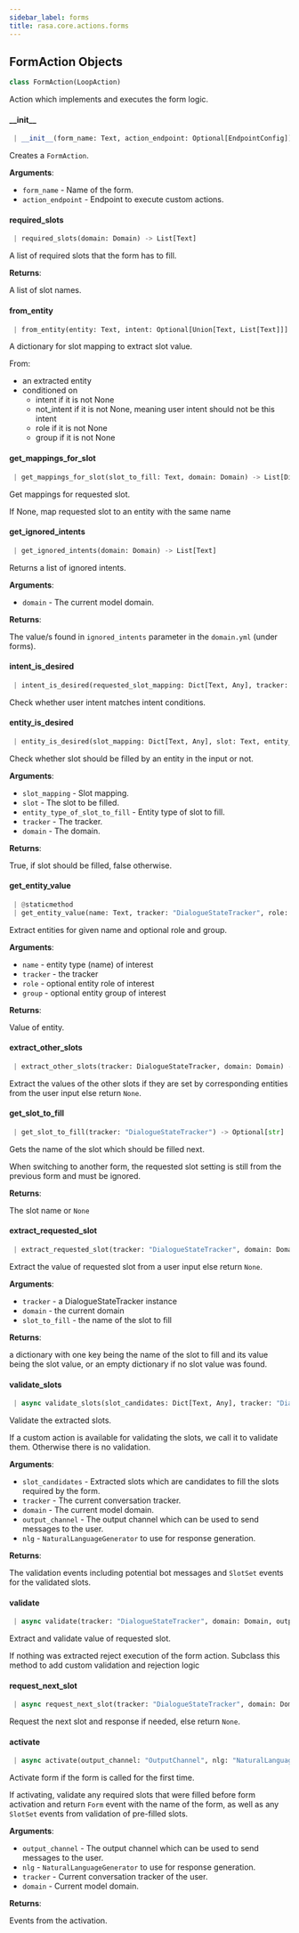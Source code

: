 ```yaml
---
sidebar_label: forms
title: rasa.core.actions.forms
---
```


## FormAction Objects

```python
class FormAction(LoopAction)
```

Action which implements and executes the form logic.

#### \_\_init\_\_

```python
 | __init__(form_name: Text, action_endpoint: Optional[EndpointConfig]) -> None
```

Creates a `FormAction`.

**Arguments**:

- `form_name` - Name of the form.
- `action_endpoint` - Endpoint to execute custom actions.

#### required\_slots

```python
 | required_slots(domain: Domain) -> List[Text]
```

A list of required slots that the form has to fill.

**Returns**:

  A list of slot names.

#### from\_entity

```python
 | from_entity(entity: Text, intent: Optional[Union[Text, List[Text]]] = None, not_intent: Optional[Union[Text, List[Text]]] = None, role: Optional[Text] = None, group: Optional[Text] = None) -> Dict[Text, Any]
```

A dictionary for slot mapping to extract slot value.

From:
- an extracted entity
- conditioned on
    - intent if it is not None
    - not_intent if it is not None,
        meaning user intent should not be this intent
    - role if it is not None
    - group if it is not None

#### get\_mappings\_for\_slot

```python
 | get_mappings_for_slot(slot_to_fill: Text, domain: Domain) -> List[Dict[Text, Any]]
```

Get mappings for requested slot.

If None, map requested slot to an entity with the same name

#### get\_ignored\_intents

```python
 | get_ignored_intents(domain: Domain) -> List[Text]
```

Returns a list of ignored intents.

**Arguments**:

- `domain` - The current model domain.
  

**Returns**:

  The value/s found in `ignored_intents` parameter in the `domain.yml`
  (under forms).

#### intent\_is\_desired

```python
 | intent_is_desired(requested_slot_mapping: Dict[Text, Any], tracker: "DialogueStateTracker", domain: Domain) -> bool
```

Check whether user intent matches intent conditions.

#### entity\_is\_desired

```python
 | entity_is_desired(slot_mapping: Dict[Text, Any], slot: Text, entity_type_of_slot_to_fill: Optional[Text], tracker: DialogueStateTracker, domain: Domain) -> bool
```

Check whether slot should be filled by an entity in the input or not.

**Arguments**:

- `slot_mapping` - Slot mapping.
- `slot` - The slot to be filled.
- `entity_type_of_slot_to_fill` - Entity type of slot to fill.
- `tracker` - The tracker.
- `domain` - The domain.
  

**Returns**:

  True, if slot should be filled, false otherwise.

#### get\_entity\_value

```python
 | @staticmethod
 | get_entity_value(name: Text, tracker: "DialogueStateTracker", role: Optional[Text] = None, group: Optional[Text] = None) -> Any
```

Extract entities for given name and optional role and group.

**Arguments**:

- `name` - entity type (name) of interest
- `tracker` - the tracker
- `role` - optional entity role of interest
- `group` - optional entity group of interest
  

**Returns**:

  Value of entity.

#### extract\_other\_slots

```python
 | extract_other_slots(tracker: DialogueStateTracker, domain: Domain) -> Dict[Text, Any]
```

Extract the values of the other slots
if they are set by corresponding entities from the user input
else return `None`.

#### get\_slot\_to\_fill

```python
 | get_slot_to_fill(tracker: "DialogueStateTracker") -> Optional[str]
```

Gets the name of the slot which should be filled next.

When switching to another form, the requested slot setting is still from the
previous form and must be ignored.

**Returns**:

  The slot name or `None`

#### extract\_requested\_slot

```python
 | extract_requested_slot(tracker: "DialogueStateTracker", domain: Domain, slot_to_fill: Text) -> Dict[Text, Any]
```

Extract the value of requested slot from a user input else return `None`.

**Arguments**:

- `tracker` - a DialogueStateTracker instance
- `domain` - the current domain
- `slot_to_fill` - the name of the slot to fill
  

**Returns**:

  a dictionary with one key being the name of the slot to fill
  and its value being the slot value, or an empty dictionary
  if no slot value was found.

#### validate\_slots

```python
 | async validate_slots(slot_candidates: Dict[Text, Any], tracker: "DialogueStateTracker", domain: Domain, output_channel: OutputChannel, nlg: NaturalLanguageGenerator) -> List[Event]
```

Validate the extracted slots.

If a custom action is available for validating the slots, we call it to validate
them. Otherwise there is no validation.

**Arguments**:

- `slot_candidates` - Extracted slots which are candidates to fill the slots
  required by the form.
- `tracker` - The current conversation tracker.
- `domain` - The current model domain.
- `output_channel` - The output channel which can be used to send messages
  to the user.
- `nlg` - `NaturalLanguageGenerator` to use for response generation.
  

**Returns**:

  The validation events including potential bot messages and `SlotSet` events
  for the validated slots.

#### validate

```python
 | async validate(tracker: "DialogueStateTracker", domain: Domain, output_channel: OutputChannel, nlg: NaturalLanguageGenerator) -> List[Event]
```

Extract and validate value of requested slot.

If nothing was extracted reject execution of the form action.
Subclass this method to add custom validation and rejection logic

#### request\_next\_slot

```python
 | async request_next_slot(tracker: "DialogueStateTracker", domain: Domain, output_channel: OutputChannel, nlg: NaturalLanguageGenerator, events_so_far: List[Event]) -> List[Event]
```

Request the next slot and response if needed, else return `None`.

#### activate

```python
 | async activate(output_channel: "OutputChannel", nlg: "NaturalLanguageGenerator", tracker: "DialogueStateTracker", domain: "Domain") -> List[Event]
```

Activate form if the form is called for the first time.

If activating, validate any required slots that were filled before
form activation and return `Form` event with the name of the form, as well
as any `SlotSet` events from validation of pre-filled slots.

**Arguments**:

- `output_channel` - The output channel which can be used to send messages
  to the user.
- `nlg` - `NaturalLanguageGenerator` to use for response generation.
- `tracker` - Current conversation tracker of the user.
- `domain` - Current model domain.
  

**Returns**:

  Events from the activation.


